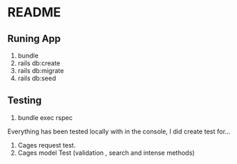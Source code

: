 # README

## Runing App
1. bundle
1. rails db:create
1. rails db:migrate
1. rails db:seed

## Testing
1. bundle exec rspec

Everything has been tested locally with in the console, I did create test for…
1. Cages request test.
1. Cages model Test (validation , search and intense methods)
